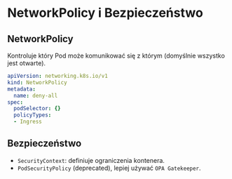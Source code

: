 
# NetworkPolicy i Bezpieczeństwo

## NetworkPolicy

Kontroluje który Pod może komunikować się z którym (domyślnie wszystko jest otwarte).

```yaml
apiVersion: networking.k8s.io/v1
kind: NetworkPolicy
metadata:
  name: deny-all
spec:
  podSelector: {}
  policyTypes:
  - Ingress
```

## Bezpieczeństwo

- `SecurityContext`: definiuje ograniczenia kontenera.
- `PodSecurityPolicy` (deprecated), lepiej używać `OPA Gatekeeper`.
